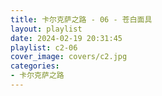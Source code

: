 ```yaml
---
title: 卡尔克萨之路 - 06 - 苍白面具
layout: playlist
date: 2024-02-19 20:31:45
playlist: c2-06
cover_image: covers/c2.jpg
categories:
- 卡尔克萨之路
---
```

